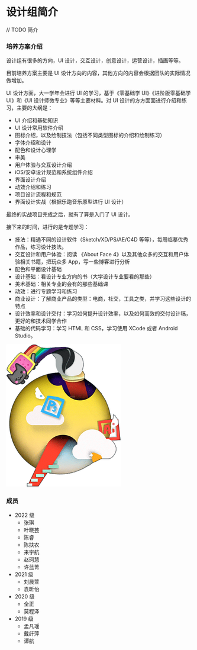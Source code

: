 # 设计组简介

// TODO 简介

### 培养方案介绍

设计组有很多的方向，UI 设计，交互设计，创意设计，运营设计，插画等等。

目前培养方案主要是 UI 设计方向的内容，其他方向的内容会根据团队的实际情况做增加。

UI 设计方面，大一学年会进行 UI 的学习，基于《零基础学 UI》《进阶版零基础学 UI》和《UI 设计师微专业》等等主要材料。对 UI 设计的方方面面进行介绍和练习，主要的大纲是：

- UI 介绍和基础知识
- UI 设计常用软件介绍
- 图标介绍，以及绘制技法（包括不同类型图标的介绍和绘制练习）
- 字体介绍和设计
- 配色和设计心理学
- 审美
- 用户体验与交互设计介绍
- iOS/安卓设计规范和系统组件介绍
- 界面设计介绍
- 动效介绍和练习
- 项目设计流程和规范
- 界面设计实战（根据乐跑音乐原型进行 UI 设计）

最终的实战项目完成之后，就有了算是入门了 UI 设计。

接下来的时间，进行的是专题学习：

- 技法：精通不同的设计软件（Sketch/XD/PS/AE/C4D 等等），每周临摹优秀作品，练习设计技法。
- 交互设计和用户体验：阅读 《About Face 4》以及其他众多的交互和用户体验相关书籍，把玩众多 App，写一些博客进行分析
- 配色和平面设计基础
- 设计基础：看设计专业方向的书（大学设计专业要看的那些）
- 美术基础：相关专业的会有的那些基础课
- 动效：进行专题学习和练习
- 商业设计：了解商业产品的类型：电商，社交，工具之类，并学习这些设计的特点
- 设计效率和设计交付：学习如何提升设计效率，以及如何高效的交付设计稿，更好的和技术同学合作
- 基础的代码学习：学习 HTML 和 CSS，学习使用 XCode 或者 Android Studio。

![logo](./design.png)

### 成员

- 2022 级
  - 张琪
  - 叶晓芸
  - 陈睿
  - 陈扶农
  - 来宇航
  - 赵珂慧
  - 许蓝菁
- 2021 级
  - 刘晨萱
  - 袁昕怡
- 2020 级
  - 全正
  - 莫程泽
- 2019 级
  - 孟凡瑶
  - 戴纤萍
  - 谭航

